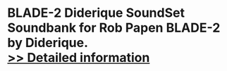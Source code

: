 # BLADE-2 Diderique SoundSet<br />Soundbank for Rob Papen BLADE-2 by Diderique.<br />[>> Detailed information](https://secure.shareit.com/shareit/product.html?productid=301017907&affiliateid=200057808)
